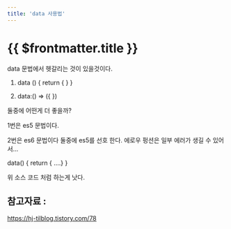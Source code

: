 ```yaml
---
title: 'data 사용법'
---
```


# {{ $frontmatter.title }}


data 문법에서 헷갈리는 것이 있을것이다.

1. data () { return { } } 
 
2. data:() => ({ })

둘중에 어떤게 더 좋을까?


1번은 es5 문법이다.

2번은 es6 문법이다 둘중에 es5를 선호 한다. 에로우 펑션은 일부 에러가 생길 수 있어서...

data() { return { ....} }

위 소스 코드 처럼 하는게 낫다.


## 참고자료 : 

https://hj-tilblog.tistory.com/78